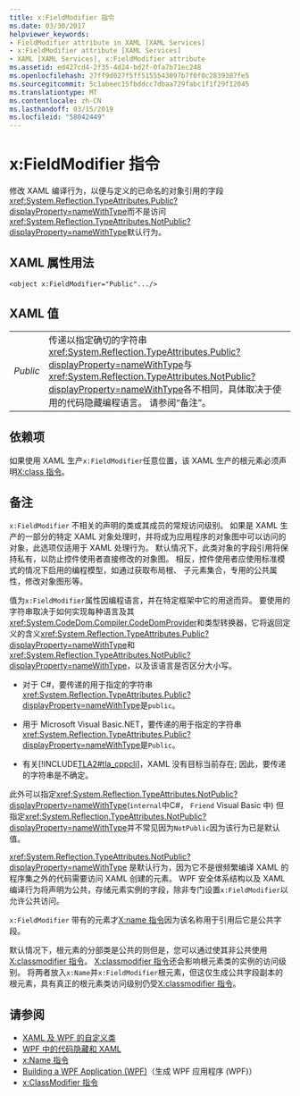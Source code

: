 ```yaml
---
title: x:FieldModifier 指令
ms.date: 03/30/2017
helpviewer_keywords:
- FieldModifier attribute in XAML [XAML Services]
- x:FieldModifier attribute [XAML Services]
- XAML [XAML Services], x:FieldModifier attribute
ms.assetid: ed427cd4-2f35-4d24-bd2f-0fa7b71ec248
ms.openlocfilehash: 27ff9d027f5ff5155543097b7f0f0c2839387fe5
ms.sourcegitcommit: 5c1abeec15fbddcc7dbaa729fabc1f1f29f12045
ms.translationtype: MT
ms.contentlocale: zh-CN
ms.lasthandoff: 03/15/2019
ms.locfileid: "58042449"
---
```

# <a name="xfieldmodifier-directive"></a>x:FieldModifier 指令
修改 XAML 编译行为，以便与定义的已命名的对象引用的字段<xref:System.Reflection.TypeAttributes.Public?displayProperty=nameWithType>而不是访问<xref:System.Reflection.TypeAttributes.NotPublic?displayProperty=nameWithType>默认行为。  
  
## <a name="xaml-attribute-usage"></a>XAML 属性用法  
  
```xaml  
<object x:FieldModifier="Public".../>  
```  
  
## <a name="xaml-values"></a>XAML 值  
  
|||  
|-|-|  
|*Public*|传递以指定确切的字符串<xref:System.Reflection.TypeAttributes.Public?displayProperty=nameWithType>与<xref:System.Reflection.TypeAttributes.NotPublic?displayProperty=nameWithType>各不相同，具体取决于使用的代码隐藏编程语言。 请参阅“备注”。|  
  
## <a name="dependencies"></a>依赖项  
 如果使用 XAML 生产`x:FieldModifier`任意位置，该 XAML 生产的根元素必须声明[X:class 指令](x-class-directive.md)。  
  
## <a name="remarks"></a>备注  
 `x:FieldModifier` 不相关的声明的类或其成员的常规访问级别。 如果是 XAML 生产的一部分的特定 XAML 对象处理时，并将成为应用程序的对象图中可以访问的对象，此选项仅适用于 XAML 处理行为。 默认情况下，此类对象的字段引用将保持私有，以防止控件使用者直接修改的对象图。 相反，控件使用者应使用标准模式的情况下启用的编程模型，如通过获取布局根、 子元素集合，专用的公共属性，修改对象图形等。  
  
 值为`x:FieldModifier`属性因编程语言，并在特定框架中它的用途而异。 要使用的字符串取决于如何实现每种语言及其<xref:System.CodeDom.Compiler.CodeDomProvider>和类型转换器，它将返回定义的含义<xref:System.Reflection.TypeAttributes.Public?displayProperty=nameWithType>和<xref:System.Reflection.TypeAttributes.NotPublic?displayProperty=nameWithType>，以及该语言是否区分大小写。  
  
-   对于 C#，要传递的用于指定的字符串<xref:System.Reflection.TypeAttributes.Public?displayProperty=nameWithType>是`public`。  
  
-   用于 Microsoft Visual Basic.NET，要传递的用于指定的字符串<xref:System.Reflection.TypeAttributes.Public?displayProperty=nameWithType>是`Public`。  
  
-   有关[!INCLUDE[TLA2#tla_cppcli](../../../includes/tla2sharptla-cppcli-md.md)]，XAML 没有目标当前存在; 因此，要传递的字符串是不确定。  
  
 此外可以指定<xref:System.Reflection.TypeAttributes.NotPublic?displayProperty=nameWithType>(`internal`中C#， `Friend` Visual Basic 中) 但指定<xref:System.Reflection.TypeAttributes.NotPublic?displayProperty=nameWithType>并不常见因为`NotPublic`因为该行为已是默认值。  
  
 <xref:System.Reflection.TypeAttributes.NotPublic?displayProperty=nameWithType> 是默认行为，因为它不是很频繁编译 XAML 的程序集之外的代码需要访问 XAML 创建的元素。 WPF 安全体系结构以及 XAML 编译行为将声明为公共，存储元素实例的字段，除非专门设置`x:FieldModifier`以允许公共访问。  
  
 `x:FieldModifier` 带有的元素才[X:name 指令](x-name-directive.md)因为该名称用于引用后它是公共字段。  
  
 默认情况下，根元素的分部类是公共的则但是，您可以通过使其非公共使用[X:classmodifier 指令](x-classmodifier-directive.md)。 [X:classmodifier 指令](x-classmodifier-directive.md)还会影响根元素类的实例的访问级别。 将两者放入`x:Name`并`x:FieldModifier`根元素，但这仅生成公共字段副本的根元素，具有真正的根元素类访问级别仍受[X:classmodifier 指令](x-classmodifier-directive.md)。  
  
## <a name="see-also"></a>请参阅
- [XAML 及 WPF 的自定义类](../wpf/advanced/xaml-and-custom-classes-for-wpf.md)
- [WPF 中的代码隐藏和 XAML](../wpf/advanced/code-behind-and-xaml-in-wpf.md)
- [x:Name 指令](x-name-directive.md)
- [Building a WPF Application (WPF)](../wpf/app-development/building-a-wpf-application-wpf.md)（生成 WPF 应用程序 (WPF)）
- [x:ClassModifier 指令](x-classmodifier-directive.md)
